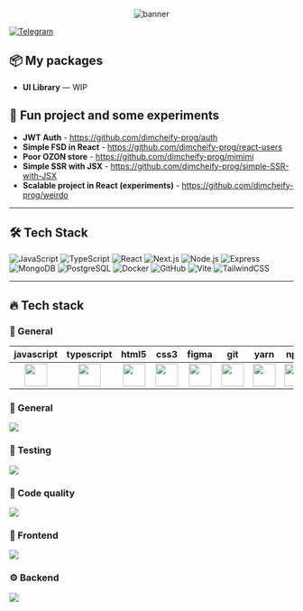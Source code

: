 
<!-- Баннер / заголовок -->
<p align="center">
  <img src="https://capsule-render.vercel.app/api?text=Here%20we%20go%20again&animation=fadeIn&type=waving&color=gradient&height=200&fontSize=50" alt="banner" />
</p>

[![Telegram](https://img.shields.io/badge/Telegram-@dimcheify-blue?logo=telegram)](https://t.me/@dimcheify)  

## 📦 My packages

- **UI Library** — WIP

## 🚀 Fun project and some experiments

- **JWT Auth** - https://github.com/dimcheify-prog/auth
- **Simple FSD in React** - https://github.com/dimcheify-prog/react-users
- **Poor OZON store** - https://github.com/dimcheify-prog/mimimi
- **Simple SSR with JSX** - https://github.com/dimcheify-prog/simple-SSR-with-JSX
- **Scalable project in React (experiments)** - https://github.com/dimcheify-prog/weirdo

---

## 🛠 Tech Stack

![JavaScript](https://img.shields.io/badge/JavaScript-F7DF1E?logo=javascript&logoColor=000)
![TypeScript](https://img.shields.io/badge/TypeScript-3178C6?logo=typescript&logoColor=fff)
![React](https://img.shields.io/badge/React-61DAFB?logo=react&logoColor=000)
![Next.js](https://img.shields.io/badge/Next.js-000000?logo=next.js)
![Node.js](https://img.shields.io/badge/Node.js-339933?logo=node.js&logoColor=fff)
![Express](https://img.shields.io/badge/Express-000000?logo=express&logoColor=fff)
![MongoDB](https://img.shields.io/badge/MongoDB-47A248?logo=mongodb&logoColor=fff)
![PostgreSQL](https://img.shields.io/badge/PostgreSQL-4169E1?logo=postgresql&logoColor=fff)
![Docker](https://img.shields.io/badge/Docker-2496ED?logo=docker&logoColor=fff)
![GitHub](https://img.shields.io/badge/GitHub-181717?logo=github)
![Vite](https://img.shields.io/badge/Vite-646CFF?logo=vite&logoColor=fff)
![TailwindCSS](https://img.shields.io/badge/TailwindCSS-06B6D4?logo=tailwindcss&logoColor=fff)

---

## 🔥 Tech stack

### 🧩 General
| javascript | typescript | html5 | css3 | figma | git | yarn | npm | pnpm | github | docker |
|:-----------:|:-----------:|:------:|:------:|:------:|:----:|:----:|:----:|:----:|:------:|:------:|
| <img src="https://skillicons.dev/icons?i=js" width="40" /> | <img src="https://skillicons.dev/icons?i=ts" width="40" /> | <img src="https://skillicons.dev/icons?i=html" width="40" /> | <img src="https://skillicons.dev/icons?i=css" width="40" /> | <img src="https://skillicons.dev/icons?i=figma" width="40" /> | <img src="https://skillicons.dev/icons?i=git" width="40" /> | <img src="https://skillicons.dev/icons?i=yarn" width="40" /> | <img src="https://skillicons.dev/icons?i=npm" width="40" /> | <img src="https://skillicons.dev/icons?i=pnpm" width="40" /> | <img src="https://skillicons.dev/icons?i=github" width="40" /> | <img src="https://skillicons.dev/icons?i=docker" width="40" /> |

### 🧩 General
<kdb>
  <img src="https://skillicons.dev/icons?i=js,ts,html,css,figma,git,yarn,npm,pnpm,github,docker" />
</kdb>

### 🧪 Testing
<p>
  <img src="https://skillicons.dev/icons?i=jest,testinglibrary,storybook,vitest" />
</p>

### 🧹 Code quality
<p>
  <img src="https://skillicons.dev/icons?i=eslint,prettier,stylelint" />
</p>

### 🎨 Frontend
<p>
  <img src="https://skillicons.dev/icons?i=react,nextjs,redux,mobx,materialui" />
</p>

### ⚙️ Backend
<p>
  <img src="https://skillicons.dev/icons?i=nodejs,express,fastify,postgres,mysql" />
</p>


